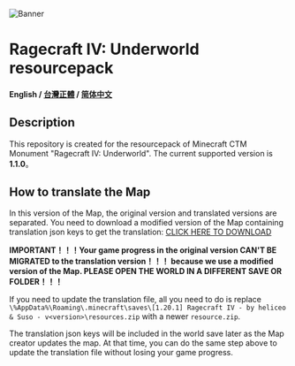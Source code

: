 ![Banner](https://ctmrepository.com/map_img/6926650110728662.PNG)

# Ragecraft IV: Underworld resourcepack
#### English / [台灣正體](https://github.com/champsing/Ragecraft-IV-resourcepack/blob/master/readme/README_tw.md) / [简体中文](https://github.com/champsing/Ragecraft-IV-resourcepack/blob/master/readme/README_cn.md)

## Description
This repository is created for the resourcepack of Minecraft CTM Monument "Ragecraft IV: Underworld".
The current supported version is **1.1.0**。

## How to translate the Map
In this version of the Map, the original version and translated versions are separated. You need to download a modified version of the Map containing translation json keys to get the translation: [CLICK HERE TO DOWNLOAD]()

**IMPORTANT！！！Your game progress in the original version CAN'T BE MIGRATED to the translation version！！！ because we use a modified version of the Map. PLEASE OPEN THE WORLD IN A DIFFERENT SAVE OR FOLDER！！！**

If you need to update the translation file, all you need to do is replace `\%AppData%\Roaming\.minecraft\saves\[1.20.1] Ragecraft IV - by heliceo & Suso - v<version>\resources.zip` with a newer `resource.zip`.

The translation json keys will be included in the world save later as the Map creator updates the map. At that time, you can do the same step above to update the translation file without losing your game progress.
